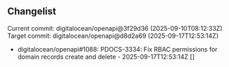 ## Changelist
Current commit: digitalocean/openapi@3f29d36 (2025-09-10T08:12:33Z)
Target commit: digitalocean/openapi@d8d2a69 (2025-09-17T12:53:14Z)

* digitalocean/openapi#1088: PDOCS-3334: Fix RBAC permissions for domain records create and delete - 2025-09-17T12:53:14Z []